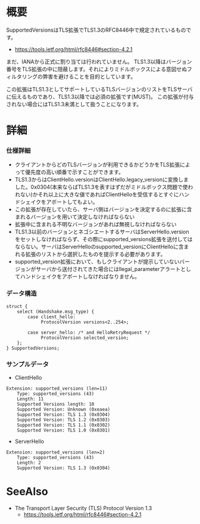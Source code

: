 # 概要
SupportedVersionsはTLS拡張でTLS1.3のRFC8446中で規定されているものです。
- https://tools.ietf.org/html/rfc8446#section-4.2.1

まだ、IANAから正式に割り当ては行われていません。
TLS1.3以降はバージョン番号をTLS拡張の中に隠蔽します。それによりミドルボックスによる意図せぬフィルタリングの弊害を避けることを目的としています。

この拡張はTLS1.3としてサポートしているTLSバージョンのリストをTLSサーバに伝えるものであり、TLS1.3以降では必須の拡張です(MUST)。
この拡張が付与されない場合にはTLS1.3未満として扱うことになります。

# 詳細

### 仕様詳細
- クライアントからどのTLSバージョンが利用できるかどうかをTLS拡張によって優先度の高い順番で示すことができます。
- TLS1.3からはClientHello.versionはClientHello.legacy_versionに変換しました。0x0304(本来ならばTLS1.3を表すはずだがミドルボックス問題で使われない)かそれ以上に大きな値であればClientHelloを受信するとすぐにハンドシェイクをアボートしてもよい。
- この拡張が存在していたら、サーバ側はバージョンを決定するのに拡張に含まれるバージョンを用いて決定しなければならない
- 拡張中に含まれる不明なバージョンがあれば無視しなければならない
- TLS1.3以前のバージョンとネゴシエートするサーバはServerHello.versionをセットしなければならず、その際にsupported_versions拡張を送付してはならない。サーバはServerHelloのsupported_versionにClientHelloに含まれる拡張のリストから選択したものを提示する必要があります。
- supported_version拡張において、もしクライアントが提示していないバージョンがサーバから送付されてきた場合にはllegal_parameterアラートとしてハンドシェイクをアボートしなければなりません。

### データ構造
```
struct {
    select (Handshake.msg_type) {
        case client_hello:
             ProtocolVersion versions<2..254>;

        case server_hello: /* and HelloRetryRequest */
             ProtocolVersion selected_version;
    };
} SupportedVersions;
```

### サンプルデータ
- ClientHello
```
Extension: supported_versions (len=11)
    Type: supported_versions (43)
    Length: 11
    Supported Versions length: 10
    Supported Version: Unknown (0xeaea)
    Supported Version: TLS 1.3 (0x0304)
    Supported Version: TLS 1.2 (0x0303)
    Supported Version: TLS 1.1 (0x0302)
    Supported Version: TLS 1.0 (0x0301)
```
- ServerHello
```
Extension: supported_versions (len=2)
    Type: supported_versions (43)
    Length: 2
    Supported Version: TLS 1.3 (0x0304)
```

# SeeAlso
- The Transport Layer Security (TLS) Protocol Version 1.3
  - https://tools.ietf.org/html/rfc8446#section-4.2.1
